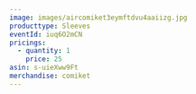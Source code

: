 ```yaml
---
image: images/aircomiket3eymftdvu4aaiizg.jpg
producttype: Sleeves
eventId: iuq6O2mCN
pricings:
  - quantity: 1
    price: 25
asin: s-uieXww9Ft
merchandise: comiket
---
```

